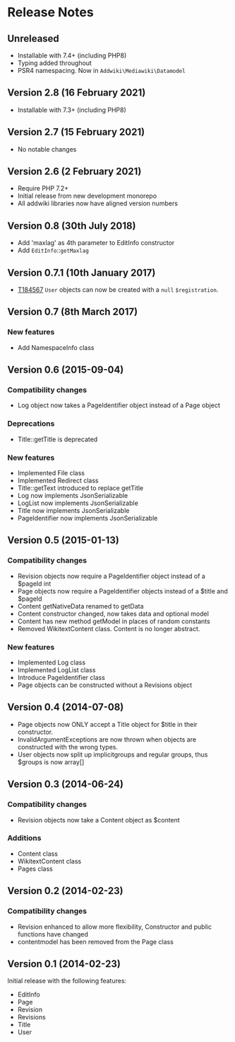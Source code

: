 # Release Notes

## Unreleased

- Installable with 7.4+ (including PHP8)
- Typing added throughout
- PSR4 namespacing. Now in `Addwiki\Mediawiki\Datamodel`

## Version 2.8 (16 February 2021)

- Installable with 7.3+ (including PHP8)

## Version 2.7 (15 February 2021)

- No notable changes

## Version 2.6 (2 February 2021)

- Require PHP 7.2+
- Initial release from new development monorepo
- All addwiki libraries now have aligned version numbers

## Version 0.8 (30th July 2018)

* Add 'maxlag' as 4th parameter to EditInfo constructor
* Add `EditInfo`::`getMaxlag`

## Version 0.7.1 (10th January 2017)

* [T184567](https://phabricator.wikimedia.org/T184567) `User` objects can now be created with a `null` `$registration`.

## Version 0.7 (8th March 2017)

### New features

* Add NamespaceInfo class 

## Version 0.6 (2015-09-04)

### Compatibility  changes

* Log object now takes a PageIdentifier object instead of a Page object

### Deprecations

* Title::getTitle is deprecated

### New features

* Implemented File class
* Implemented Redirect class
* Title::getText introduced to replace getTitle
* Log now implements JsonSerializable
* LogList now implements JsonSerializable
* Title now implements JsonSerializable
* PageIdentifier now implements JsonSerializable

## Version 0.5 (2015-01-13)

### Compatibility  changes

* Revision objects now require a PageIdentifier object instead of a $pageId int
* Page objects now require a PageIdentifier objects instead of a $title and $pageId
* Content getNativeData renamed to getData
* Content constructor changed, now takes data and optional model
* Content has new method getModel in places of random constants
* Removed WikitextContent class. Content is no longer abstract.

### New features

* Implemented Log class
* Implemented LogList class
* Introduce PageIdentifier class
* Page objects can be constructed without a Revisions object

## Version 0.4 (2014-07-08)

* Page objects now ONLY accept a Title object for $title in their constructor.
* InvalidArgumentExceptions are now thrown when objects are constructed with the wrong types.
* User objects now split up implicitgroups and regular groups, thus $groups is now array[]

## Version 0.3 (2014-06-24)

### Compatibility  changes

* Revision objects now take a Content object as $content

### Additions

* Content class
* WikitextContent class
* Pages class


## Version 0.2 (2014-02-23)

### Compatibility  changes

* Revision enhanced to allow more flexibility, Constructor and public functions have changed
* contentmodel has been removed from the Page class

## Version 0.1 (2014-02-23)

Initial release with the following features:

* EditInfo
* Page
* Revision
* Revisions
* Title
* User
